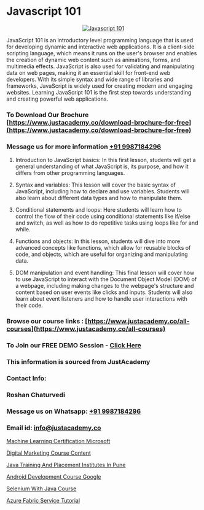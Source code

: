 # Javascript 101

<p align="center">
  <a href="https://justacademy.co/course-detail/javascript-training">
    <img src="https://justacademy.co/storage2/course_image/1676636853_course_image.webp" alt="Javascript 101">
  </a>
</p>


JavaScript 101 is an introductory level programming language that is used for developing dynamic and interactive web applications. It is a client-side scripting language, which means it runs on the user's browser and enables the creation of dynamic web content such as animations, forms, and multimedia effects. JavaScript is also used for validating and manipulating data on web pages, making it an essential skill for front-end web developers. With its simple syntax and wide range of libraries and frameworks, JavaScript is widely used for creating modern and engaging websites. Learning JavaScript 101 is the first step towards understanding and creating powerful web applications.
### To Download Our Brochure [https://www.justacademy.co/download-brochure-for-free](https://www.justacademy.co/download-brochure-for-free)
### Message us for more information [+91 9987184296](https://api.whatsapp.com/send?phone=919987184296)
1) Introduction to JavaScript basics: In this first lesson, students will get a general understanding of what JavaScript is, its purpose, and how it differs from other programming languages.

2) Syntax and variables: This lesson will cover the basic syntax of JavaScript, including how to declare and use variables. Students will also learn about different data types and how to manipulate them.

3) Conditional statements and loops: Here students will learn how to control the flow of their code using conditional statements like if/else and switch, as well as how to do repetitive tasks using loops like for and while.

4) Functions and objects: In this lesson, students will dive into more advanced concepts like functions, which allow for reusable blocks of code, and objects, which are useful for organizing and manipulating data.

5) DOM manipulation and event handling: This final lesson will cover how to use JavaScript to interact with the Document Object Model (DOM) of a webpage, including making changes to the webpage's structure and content based on user events like clicks and inputs. Students will also learn about event listeners and how to handle user interactions with their code.

### Browse our course links : [https://www.justacademy.co/all-courses](https://www.justacademy.co/all-courses) 
### To Join our FREE DEMO Session - [Click Here](https://www.justacademy.co/register-for-course-demo)


### This information is sourced from JustAcademy
### Contact Info:
### Roshan Chaturvedi
### Message us on Whatsapp: [+91 9987184296](https://api.whatsapp.com/send?phone=919987184296)
### Email id: [info@justacademy.co](mailto:info@justacademy.co)
                
[Machine Learning Certification Microsoft](https://www.linkedin.com/pulse/machine-learning-certification-microsoft-justacademy-manchester-pxj7f?trackingId=hbmCLnMJwTJHdmGTJdTGhg%3D%3D&lipi=urn%3Ali%3Apage%3Ad_flagship3_company_admin%3BRPj7cFFBTbicPRo%2F8FQZQw%3D%3D)

[Digital Marketing Course Content](https://www.linkedin.com/pulse/digital-marketing-course-content-software-training-mountain-view-f7ljf?trackingId=5W30N2%2FKWIhfRfvssnhd3A%3D%3D&lipi=urn%3Ali%3Apage%3Ad_flagship3_company_admin%3BLLr0XlPoQRKsrZpjwzzNmQ%3D%3D)

[Java Training And Placement Institutes In Pune](https://medium.com/@namusn/java-training-and-placement-institutes-in-pune-4685c8270be9)

[Android Development Course Google](https://medium.com/@kumarishimmi99/android-development-course-google-dc8818df179d)

[Selenium With Java Course](https://justacademyin.github.io/justacademy/selenium-with-java-course)

[Azure Fabric Service Tutorial](https://justacademyin.github.io/justacademy/azure-fabric-service-tutorial)


